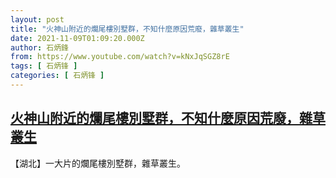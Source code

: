 ```yaml
---
layout: post
title: "火神山附近的爛尾樓別墅群，不知什麼原因荒廢，雜草叢生"
date: 2021-11-09T01:09:20.000Z
author: 石炳鋒
from: https://www.youtube.com/watch?v=kNxJqSGZ8rE
tags: [ 石炳锋 ]
categories: [ 石炳锋 ]
---
```

<!--1636420160000-->
[火神山附近的爛尾樓別墅群，不知什麼原因荒廢，雜草叢生](https://www.youtube.com/watch?v=kNxJqSGZ8rE)
------

<div>
【湖北】一大片的爛尾樓別墅群，雜草叢生。
</div>
